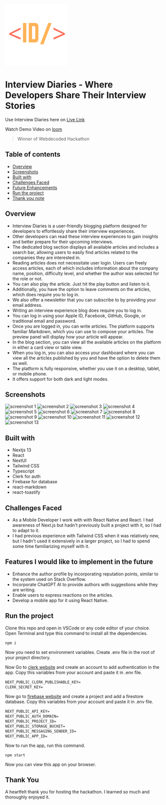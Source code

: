 <img src="./public/logo.png" alt="app logo" width="200" height="200"/>

# Interview Diaries - Where Developers Share Their Interview Stories

Use Interview Diaries here on [Live Link](https://interview-diaries.vercel.app)

Watch Demo Video on [loom](https://www.loom.com/share/d89eb529a83246f18262b425056d077f?sid=2f3b0579-14ee-46c4-a542-0c384c828d5f)

> Winner of Webdecoded Hackathon

## Table of contents

- [Overview](#overview)
- [Screenshots](#screenshots)
- [Built with](#built-with)
- [Challenges Faced](#challenges-faced)
- [Future Enhancements](#features-i-would-like-to-implement-in-the-future)
- [Run the project](#run-the-project)
- [Thank you note](#thank-you)

## Overview

- Interview Diaries is a user-friendly blogging platform designed for developers to effortlessly share their interview experiences.
- Other developers can read these interview experiences to gain insights and better prepare for their upcoming interviews.
- The dedicated blog section displays all available articles and includes a search bar, allowing users to easily find articles related to the companies they are interested in.
- Reading articles does not necessitate user login. Users can freely access articles, each of which includes information about the company name, position, difficulty level, and whether the author was selected for the role or not.
- You can also play the article. Just hit the play button and listen to it.
- Additionally, you have the option to leave comments on the articles, which does require you to log in.
- We also offer a newsletter that you can subscribe to by providing your email address.
- Writing an interview experience blog does require you to log in.
- You can log in using your Apple ID, Facebook, GitHub, Google, or traditional email and password.
- Once you are logged in, you can write articles. The platform supports familiar Markdown, which you can use to compose your articles. The preview panel will display how your article will appear.
- In the blog section, you can view all the available articles on the platform in either a card view or table view.
- When you log in, you can also access your dashboard where you can view all the articles published by you and have the option to delete them as well.
- The platform is fully responsive, whether you use it on a desktop, tablet, or mobile phone.
- It offers support for both dark and light modes.

## Screenshots

<img src="https://i.imgur.com/0cvCP4p.png" alt="screenshot 1"/>
<img src="https://i.imgur.com/tEJGIoP.png" alt="screenshot 2"/>
<img src="https://i.imgur.com/FpJJXx9.png" alt="screenshot 3"/>
<img src="https://i.imgur.com/TWzHXhG.png" alt="screenshot 4"/>
<img src="https://i.imgur.com/Thq5cZU.png" alt="screenshot 5"/>
<img src="https://i.imgur.com/QjoNYrk.png" alt="screenshot 6"/>
<img src="https://i.imgur.com/yJVOMof.png" alt="screenshot 7"/>
<img src="https://i.imgur.com/neF3ix8.png" alt="screenshot 8"/>
<img src="https://i.imgur.com/BxSPfDQ.png" alt="screenshot 9"/>
<img src="https://i.imgur.com/b1NPhyM.png" alt="screenshot 10"/>
<img src="https://i.imgur.com/paJG1d4.png" alt="screenshot 11"/>
<img src="https://i.imgur.com/2xGNOIW.png" alt="screenshot 12"/>
<img src="https://i.imgur.com/PaS8CgA.png" alt="screenshot 13"/>

## Built with

- Nextjs 13
- React
- NextUI
- Tailwind CSS
- Typescript
- Clerk for auth
- Firebase for database
- react-markdown
- react-toastify

## Challenges Faced

- As a Mobile Developer I work with with React Native and React. I had awareness of Next.js but hadn't previously built a project with it, so I had to adapt to it.
- I had previous experience with Tailwind CSS when it was relatively new, but I hadn't used it extensively in a larger project, so I had to spend some time familiarizing myself with it.

## Features I would like to implement in the future

- Enhance the author profile by incorporating reputation points, similar to the system used on Stack Overflow.
- Incorporate ChatGPT AI to provide authors with suggestions while they are writing.
- Enable users to express reactions on the articles.
- Develop a mobile app for it using React Native.

## Run the project

Clone this repo and open in VSCode or any code editor of your choice. Open Terminal and type this command to install all the dependencies.

```
npm i
```

Now you need to set environment variables. Create .env file in the root of your project directory.

Now Go to [clerk website](https://clerk.com) and create an account to add authentication in the app.
Copy this variables from your account and paste it in .env file.

```
NEXT_PUBLIC_CLERK_PUBLISHABLE_KEY=
CLERK_SECRET_KEY=
```

Now go to [firebase website](https://firebase.google.com) and create a project and add a firestore database.
Copy this variables from your account and paste it in .env file.

```
NEXT_PUBLIC_API_KEY=
NEXT_PUBLIC_AUTH_DOMAIN=
NEXT_PUBLIC_PROJECT_ID=
NEXT_PUBLIC_STORAGE_BUCKET=
NEXT_PUBLIC_MESSAGING_SENDER_ID=
NEXT_PUBLIC_APP_ID=
```

Now to run the app, run this command.

```
npm start
```

Now you can view this app on your browser.

## Thank You

A heartfelt thank you for hosting the hackathon. I learned so much and thoroughly enjoyed it.
